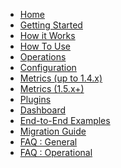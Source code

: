 * [Home](https://github.com/Netflix/Hystrix/wiki)
* [Getting Started](https://github.com/Netflix/Hystrix/wiki/Getting-Started)
* [How it Works](https://github.com/Netflix/Hystrix/wiki/How-it-Works)
* [How To Use](https://github.com/Netflix/Hystrix/wiki/How-To-Use)
* [Operations](https://github.com/Netflix/Hystrix/wiki/Operations)
* [Configuration](https://github.com/Netflix/Hystrix/wiki/Configuration)
* [Metrics (up to 1.4.x)](https://github.com/Netflix/Hystrix/wiki/Metrics-and-Monitoring-(up-to-1.4.x))
* [Metrics (1.5.x+)](https://github.com/Netflix/Hystrix/wiki/Metrics-and-Monitoring-(1.5x+))
* [Plugins](https://github.com/Netflix/Hystrix/wiki/Plugins)
* [Dashboard](https://github.com/Netflix/Hystrix/wiki/Dashboard)
* [End-to-End Examples](https://github.com/Netflix/Hystrix/wiki/End-to-End-Examples)
* [Migration Guide](https://github.com/Netflix/Hystrix/wiki/Migration-Guide)
* [FAQ : General](https://github.com/Netflix/Hystrix/wiki/FAQ%20:%20General)
* [FAQ : Operational](https://github.com/Netflix/Hystrix/wiki/FAQ%20:%20Operational)
